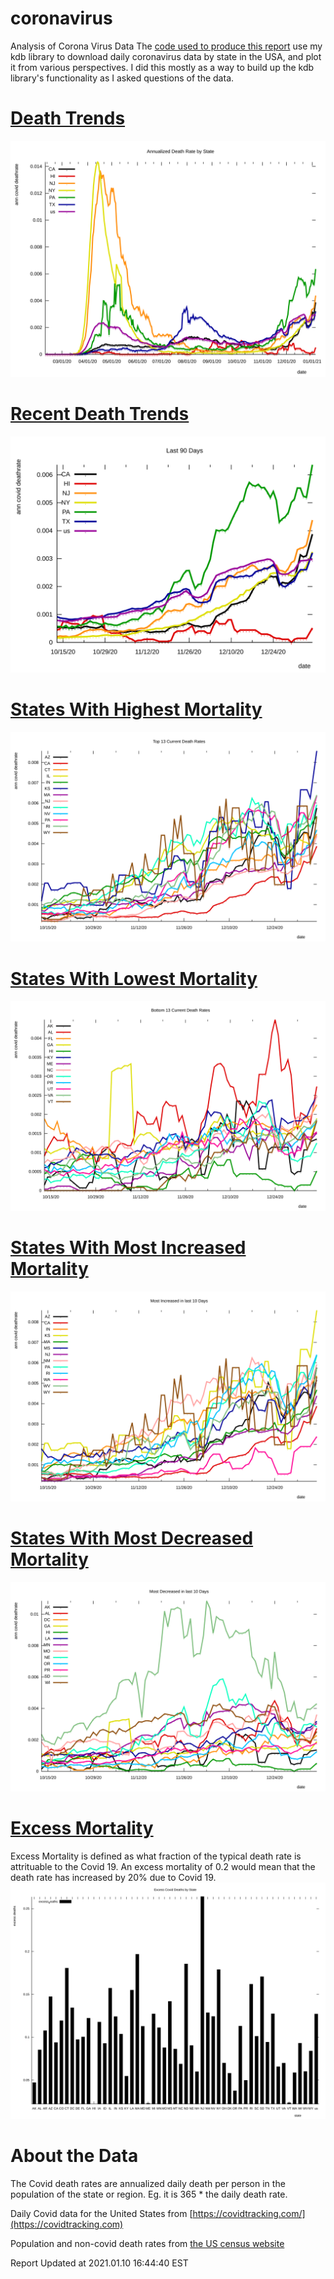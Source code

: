 # coronavirus
Analysis of Corona Virus Data
The [code used to produce this report](https://github.com/eichblatt/coronavirus) use my kdb library to download daily coronavirus data by state in the USA, and plot it from various perspectives.
I did this mostly as a way to build up the kdb library's functionality as I asked questions of the data.

# [Death Trends](./death_trends.svg) 
 <img src="./death_trends.svg">
  
# [Recent Death Trends](./recent_death_trends.svg)
 <img src="./recent_death_trends.svg">
 
# [States With Highest Mortality](./worst10.svg) 
 <img src="./worst10.svg">

# [States With Lowest Mortality](./best10.svg) 
 <img src="./best10.svg">

# [States With Most Increased Mortality](./most_increased.svg) 
 <img src="./most_increased.svg">
 
# [States With Most Decreased Mortality](./most_decreased.svg) 
 <img src="./most_decreased.svg">
 
# [Excess Mortality](./excess_by_state.svg) 
 Excess Mortality is defined as what fraction of the typical death rate is attrituable to the Covid 19. An excess mortality of 0.2 would mean that the 
 death rate has increased by 20% due to Covid 19.
 <img src="./excess_by_state.svg">
 

# About the Data

The Covid death rates are annualized daily death per person in the population of the state or region. Eg. it is 365 * the daily death rate. 

Daily Covid data for the United States from [https://covidtracking.com/](https://covidtracking.com)

Population and non-covid death rates from [the US census website](https://www.census.gov/programs-surveys/popest.html)


Report Updated at 2021.01.10 16:44:40 EST
